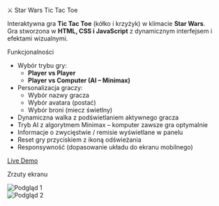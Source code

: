 ⚔️ Star Wars Tic Tac Toe  

Interaktywna gra **Tic Tac Toe** (kółko i krzyżyk) w klimacie **Star Wars**.  
Gra stworzona w **HTML, CSS i JavaScript** z dynamicznym interfejsem i efektami wizualnymi.  

Funkcjonalności  
- Wybór trybu gry:  
  - **Player vs Player**  
  - **Player vs Computer (AI – Minimax)**  
- Personalizacja graczy:  
  - Wybór nazwy gracza  
  - Wybór avatara (postać)  
  - Wybór broni (miecz świetlny)  
- Dynamiczna walka z podświetlaniem aktywnego gracza  
- Tryb AI z algorytmem Minimax – komputer zawsze gra optymalnie  
- Informacje o zwycięstwie / remisie wyświetlane w panelu  
- Reset gry przyciskiem z ikoną odświeżania  
- Responsywność (dopasowanie układu do ekranu mobilnego)  

[Live Demo](https://kjama01.github.io/TicTacToe/)  

Zrzuty ekranu  

![Podgląd 1](https://i.imgur.com/JTB1aAH.jpeg)  
![Podgląd 2](https://i.imgur.com/rUvZ6EO.jpeg)  
